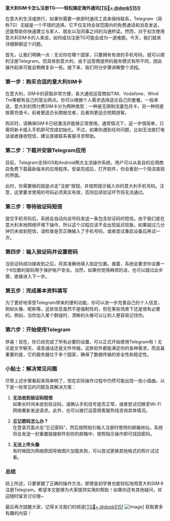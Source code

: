 **意大利SIM卡怎么注册TG——轻松搞定海外通讯[[TG💪+ @donk5151](https://t.me/s/donk5151)]**

在意大利生活或旅行，如果你需要一款即时通讯工具来保持联系，Telegram（简称TG）无疑是一个不错的选择。它不仅支持全球范围内的免费通话和消息发送，还能帮助你快速建立与家人、朋友以及同事之间的沟通桥梁。然而，对于初次使用意大利SIM卡的人来说，如何成功注册TG可能会成为一道难题。今天，我们就来详细聊聊这个问题。

首先，让我们明确一点：无论你在哪个国家，只要拥有有效的手机号码，就可以顺利注册Telegram。但具体到意大利，由于运营商提供的服务模式有所不同，因此操作起来可能会稍微复杂一些。接下来，我们将分步骤讲解整个流程。

### 第一步：购买合适的意大利SIM卡

在意大利，SIM卡的获取非常方便，各大通信运营商如TIM、Vodafone、Wind Tre等都有自己的营业网点。你可以根据个人需求选择适合自己的套餐。一般来说，意大利的预付费SIM卡分为两种类型：一种是无限制流量包月卡，另一种则是按需充值卡。前者更适合长期居住者，后者则更适合短期游客。

购买时，请确保SIM卡已经激活并能够正常使用。通常情况下，这一步很简单，只需将新卡插入手机即可完成初始化。不过，如果你遇到任何问题，比如无法拨打电话或者接收短信，建议直接联系客服寻求帮助。

### 第二步：下载并安装Telegram应用

目前，Telegram支持iOS和Android两大主流操作系统，用户可以从各自的应用商店免费下载最新版本的应用程序。安装完成后，打开软件，你会看到一个简洁直观的界面。

此时，你需要做的就是点击“注册”按钮，并按照提示输入你的意大利手机号码。注意，这里要求使用的号码必须真实有效，否则后续验证环节将无法通过。

### 第三步：等待验证码短信

提交手机号码后，系统会自动向该号码发送一条包含验证码的短信。由于我们是在意大利本地网络环境下操作，所以这个过程应该不会出现延迟现象。如果超过几分钟仍未收到短信，请检查是否正确输入了手机号码，或者尝试重启设备后再试一次。

### 第四步：输入验证码并设置密码

当验证码成功接收到之后，将其准确地填入指定位置。接着，系统会要求你设置一个6位数的密码用于保护账户安全。当然，如果你觉得麻烦的话，也可以跳过此步骤，直接进入下一步。

### 第五步：完成基本资料填写

为了更好地享受Telegram带来的便利功能，你可以进一步完善自己的个人信息，例如头像、昵称等。这些信息虽然不是强制性的，但在某些场景下还是很有必要的。例如，当你加入某个群组时，清晰的头像可以让别人更容易记住你。

### 第六步：开始使用Telegram

恭喜！现在，你已经完成了所有必要的设置，可以正式开始使用Telegram啦！无论是文字聊天、语音通话还是文件传输，这款软件都能满足你的各种需求。而且最重要的是，它的服务器位于多个国家，确保了数据传输的安全性和稳定性。

### 小贴士：解决常见问题

尽管上述步骤看起来简单明了，但在实际操作过程中仍然可能出现一些小插曲。以下是一些常见的问题及其解决方案：

1. **无法收到验证码短信**  
   如果长时间未收到验证码，请确认手机信号是否正常，或者尝试切换至Wi-Fi网络重新发送请求。此外，也可以拨打运营商客服热线咨询具体情况。

2. **忘记密码怎么办？**  
   在登录页面点击“忘记密码”，然后按照指引输入注册时使用的邮箱地址。系统将会发送一封重置链接邮件到你的邮箱中，按照指示操作即可找回密码。

3. **无法上传头像**  
   有时候因为网络原因导致图片加载失败，可以尝试更换其他格式的照片试试看。

### 总结

综上所述，只要掌握了正确的操作方法，即使是初学者也能轻松地用意大利SIM卡注册Telegram。希望本文能够为大家提供实用的帮助！如果你还有其他疑问，欢迎随时留言讨论哦~

最后再次提醒大家，记得关注我们的频道[[TG💪+ @donk5151](https://t.me/s/donk5151) ![Image](https://i.postimg.cc/rwNCRYN7/Snipaste-2025-04-30-17-27-05.png)] 获取更多有趣的内容！